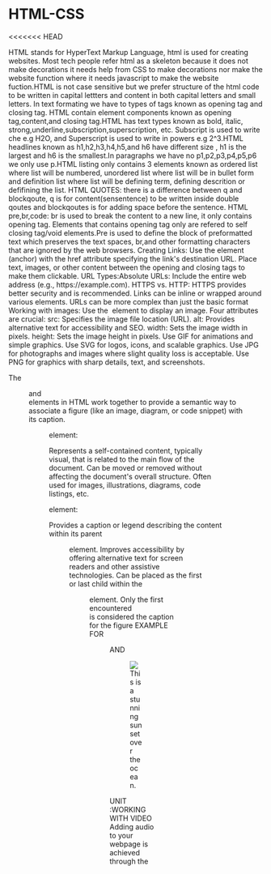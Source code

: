 # HTML-CSS
<<<<<<< HEAD

<!DOCTYPE html>
<html>
<head>
</head>
<body>

<p>
HTML stands for HyperText Markup Language, html is used for creating websites. Most tech people refer html as a skeleton because it does not make decorations it needs help from CSS to make decorations nor make the website function where it needs javascript to make the website fuction.HTML is not case sensitive but we prefer structure of the html code to be written in capital lettters and content in both capital letters and small letters.
In text formating we have to types of tags known as opening tag and closing tag. HTML contain element components known as opening tag,content,and closing tag.HTML has text types known as bold, italic, strong,underline,subscription,superscription, etc. Subscript is used to write che  e.g H2O, and Superscript is used to write in powers e.g 2^3.HTML headlines known as h1,h2,h3,h4,h5,and h6 have different size , h1 is the largest and h6 is the smallest.In paragraphs we have no p1,p2,p3,p4,p5,p6 we only use p.HTML listing only contains 3 elements known as ordered list where list will be numbered, unordered list where list will be in bullet form and definition list where list will be defining term, defining descrition or defifining the list.
HTML QUOTES: there is a difference between q and blockqoute, q is for content(sensentence) to be written inside double qoutes and blockqoutes is for adding space before the sentence.
HTML pre,br,code: br is used to break the content to a new line, it only contains opening tag. Elements that contains opening tag only are refered to self closing tag/void elements.Pre is used to define the block of preformatted text which preserves the text spaces, br,and other formatting characters that are ignored by the web browsers.
Creating Links: Use the <a> element (anchor) with the href attribute specifying the link's destination URL.
Place text, images, or other content between the opening and closing <a> tags to make them clickable.
URL Types:Absolute URLs: Include the entire web address (e.g., https://example.com).
HTTPS vs. HTTP: HTTPS provides better security and is recommended.
Links can be inline or wrapped around various elements.
URLs can be more complex than just the basic format
Working with images: Use the <img> element to display an image.
Four attributes are crucial: src: Specifies the image file location (URL).
alt: Provides alternative text for accessibility and SEO.
width: Sets the image width in pixels.
height: Sets the image height in pixels.
Use GIF for animations and simple graphics.
Use SVG for logos, icons, and scalable graphics.
Use JPG for photographs and images where slight quality loss is acceptable.
Use PNG for graphics with sharp details, text, and screenshots.

The <figure> and <figcaption> elements in HTML work together to provide a semantic way to associate a figure (like an image, diagram, or code snippet) with its caption. 

<figure> element:

Represents a self-contained content, typically visual, that is related to the main flow of the document.
Can be moved or removed without affecting the document's overall structure.
Often used for images, illustrations, diagrams, code listings, etc.
<figcaption> element:

Provides a caption or legend describing the content within its parent <figure> element.
Improves accessibility by offering alternative text for screen readers and other assistive technologies.
Can be placed as the first or last child within the <figure> element.
Only the first encountered <figcaption> is considered the caption for the figure
EXAMPLE FOR <FIGURE> AND <FIGCAPTION>
<figure>
  <img src=" " alt="  ">
  <figcaption>This is a stunning sunset over the ocean.</figcaption>
</figure>
UNIT :WORKING WITH VIDEO
Adding audio to your webpage is achieved through the <audio> element. This element allows you to specify the audio source using the src attribute, and includes controls for playback like play, pause, and volume by default. You can also provide alternative text for accessibility using the alt attribute. Additionally, consider including multiple source files with different formats to ensure wider browser compatibility. Remember to optimize your audio files for web delivery to balance quality and file size for a smooth user experience.
The video element allows you to specify the video source using the src attribute, similar to how images are embedded. Also, you can provide captions for accessibility using the <track> element, and control playback behavior with attributes like autoplay and controls. While the basic implementation is straightforward, working with video often involves managing aspects like video formats, codecs, and potential browser compatibility issues, ensuring a smooth viewing experience for 
Embedding Mdeia via iframe:
Iframes allow you to embed external content, like videos, maps, or even entire webpages, directly into your own webpage. This is done by creating an <iframe> element and specifying the source URL of the content you want to embed using the src attribute. While iframes offer flexibility, they come with potential drawbacks like reduced control over the embedded content and security concerns. It's crucial to only embed content from trusted sources and consider alternative methods like native HTML elements.
  HTML LANGUAGE SUPPORT
You can achieve this using the lang attribute on various elements, like the <html> tag for the entire document or specific elements like paragraphs or headings. Additionally, you can specify character encoding using the charset meta tag to ensure proper display of different languages. By following these practices, you can create webpages that cater to a wider audience and function seamlessly across diverse language contexts.
 
Both <div> and <span> elements are generic building blocks in HTML, but they serve different purposes. <div> is a block-level element, meaning it starts on a new line and takes up the full available width. It's commonly used to group content into sections, like paragraphs, headers, or navigation menus. On the other hand, <span> is an inline element, flowing with surrounding text and only occupying the space needed for its content. It's often used for styling a specific portion of text, like highlighting keywords or adding emphasis. While these elements lack inherent meaning, they offer flexibility in organizing and styling web page elements.<p>
<h2>Introduction to css</h2>
</body>
</html>

